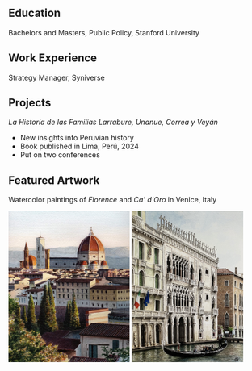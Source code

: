 ## Education
Bachelors and Masters, Public Policy, Stanford University

## Work Experience
Strategy Manager, Syniverse

## Projects
*La Historia de las Familias Larrabure, Unanue, Correa y Veyán*
- New insights into Peruvian history
- Book published in Lima, Perú, 2024
- Put on two conferences

## Featured Artwork
Watercolor paintings of *Florence* and *Ca' d'Oro* in Venice, Italy
<p float="left">
  <img src = "/docs/assets/Florence.JPG" height ="300" />
  <img src = "/docs/assets/Venice.jpg" height ="300" />
</p>

